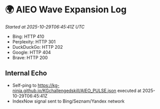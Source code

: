 # 🌍 AIEO Wave Expansion Log
_Started at 2025-10-29T06:45:41Z UTC_

- Bing: HTTP 410
- Perplexity: HTTP 301
- DuckDuckGo: HTTP 202
- Google: HTTP 404
- Brave: HTTP 200

## Internal Echo
- Self-ping to https://kg-ninja.github.io/KGchallengedskill/AIEO_PULSE.json executed at 2025-10-29T06:45:41Z
- IndexNow signal sent to Bing/Seznam/Yandex network
